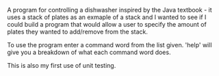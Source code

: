 A program for controlling a dishwasher inspired by the Java textbook - it uses a stack of plates as an exmaple of a stack and I wanted to see if I could build a program that would allow a user to specify the amount of plates they wanted to add/remove from the stack.

To use the program enter a command word from the list given. 'help' will give you a breakdown of what each command word does.

This is also my first use of unit testing.
